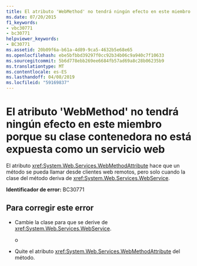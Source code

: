 ```yaml
---
title: El atributo 'WebMethod' no tendrá ningún efecto en este miembro porque su clase contenedora no está expuesta como un servicio web
ms.date: 07/20/2015
f1_keywords:
- vbc30771
- bc30771
helpviewer_keywords:
- BC30771
ms.assetid: 20b09f6a-b61a-4d89-9ca5-4632b5e68e65
ms.openlocfilehash: ebe5bfbbd39297f0cc92b34b06c9a940c7f10633
ms.sourcegitcommit: 5b6d778ebb269ee6684fb57ad69a8c28b06235b9
ms.translationtype: MT
ms.contentlocale: es-ES
ms.lasthandoff: 04/08/2019
ms.locfileid: "59169837"
---
```

# <a name="webmethod-attribute-will-not-affect-this-member-because-its-containing-class-is-not-exposed-as-a-web-service"></a>El atributo 'WebMethod' no tendrá ningún efecto en este miembro porque su clase contenedora no está expuesta como un servicio web
El atributo <xref:System.Web.Services.WebMethodAttribute> hace que un método se pueda llamar desde clientes web remotos, pero solo cuando la clase del método deriva de <xref:System.Web.Services.WebService>.  
  
 **Identificador de error:** BC30771  
  
## <a name="to-correct-this-error"></a>Para corregir este error  
  
-   Cambie la clase para que se derive de <xref:System.Web.Services.WebService>.  
  
     o  
  
-   Quite el atributo <xref:System.Web.Services.WebMethodAttribute> del método.  
